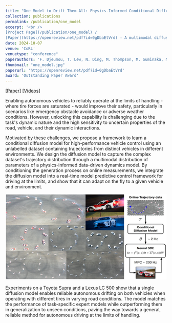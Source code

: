 ```yaml
---
title: "One Model to Drift Them All: Physics-Informed Conditional Diffusion Model for Driving at the Limits"
collection: publications
permalink: /publication/one_model
excerpt: '<br />
[Project Page](/publication/one_model) / 
[Paper](https://openreview.net/pdf?id=0gDbaEtVrd) - A multimodal diffusion-based vehicle model for MPC.'
date: 2024-10-07
venue: 'CoRL'
venuetype: "conference"
paperauthors: 'F. Djeumou, T. Lew, N. Ding, M. Thompson, M. Suminaka, M. Greiff, J. Subosits'
thumbnail: "one_model.jpg"
paperurl: 'https://openreview.net/pdf?id=0gDbaEtVrd'
award: 'Outstanding Paper Award'
---
```


[[Paper](https://openreview.net/pdf?id=0gDbaEtVrdv2)] 
[[Videos](https://drive.google.com/drive/folders/1QkHlyMs3g3J25UjksNCVi_8jfTPcVoTW)] 


Enabling autonomous vehicles to reliably operate at the limits of handling - where tire forces are saturated - would improve their safety, particularly in scenarios like emergency obstacle avoidance or adverse weather conditions. However, unlocking this capability is challenging due to the task's dynamic nature and the high sensitivity to uncertain properties of the road, vehicle, and their dynamic interactions. 

Motivated by these challenges, we propose a framework to learn a conditional diffusion model for high-performance vehicle control using an unlabelled dataset containing trajectories from distinct vehicles in different environments. We design the diffusion model to capture the complex dataset's trajectory distribution through a multimodal distribution of parameters of a physics-informed data-driven dynamics model. By conditioning the generation process on online measurements, we integrate the diffusion model into a real-time model predictive control framework for driving at the limits, and show that it can adapt on the fly to a given vehicle and environment. 

![riskaverse_mpc_racing_big](/images/one_model_full.jpg)

Experiments on a Toyota Supra and a Lexus LC 500 show that a single diffusion model enables reliable autonomous drifting on both vehicles when operating with different tires in varying road conditions. The model matches the performance of task-specific expert models while outperforming them in generalization to unseen conditions, paving the way towards a general, reliable method for autonomous driving at the limits of handling.
